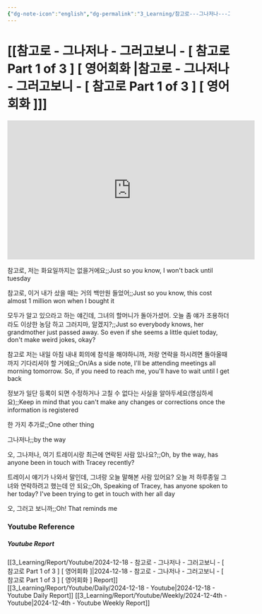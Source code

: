 ```yaml
---
{"dg-note-icon":"english","dg-permalink":"3_Learning/참고로---그나저나---그러고보니---[-참고로-Part-1-of-3-]-[-영어회화-]","created-date":"2024-12-18 11:30:10 pm","date":"2024-12-18","type":"youtube","tags":["youtube","english","flashcards"],"aliases":null,"youtuber":"빨모쌤","channelName":"라이브 아카데미","link":"https://www.youtube.com/watch?v=u7wjngqimKc","img":"https://img.youtube.com/vi/u7wjngqimKc/0.jpg","dg-publish":true,"permalink":"/3_Learning/참고로---그나저나---그러고보니---[-참고로-Part-1-of-3-]-[-영어회화-]/","dgPassFrontmatter":true,"noteIcon":"english"}
---
```


# [[참고로 - 그나저나 - 그러고보니 - [ 참고로 Part 1 of 3 ] [ 영어회화 \|참고로 - 그나저나 - 그러고보니 - [ 참고로 Part 1 of 3 ] [ 영어회화 ]]]


<div class="container-root"><span></span></div><div><div class="container-root"><iframe width="560" height="315" src="https://www.youtube.com/embed/u7wjngqimKc" title="YouTube video player" frameborder="0" allow="accelerometer; autoplay; clipboard-write; encrypted-media; gyroscope; picture-in-picture; web-share" allowfullscreen=""></iframe></div></div>

참고로, 저는 화요일까지는 없을거에요;;Just so you know, I won't back until tuesday
<!--SR:!2025-01-11,2,230-->
참고로, 이거 내가 샀을 때는 거의 백만원 들었어;;Just so you know, this cost almost 1 million won when I bought it
<!--SR:!2025-01-05,2,230-->
모두가 알고 있으라고 하는 얘긴데, 그녀의 할머니가 돌아가셨어. 오늘 좀 얘가 조용하더라도 이상한 농담 하고 그러지마, 알겠지?;;Just so everybody knows, her grandmother just passed away. So even if she seems a little quiet today, don't make weird jokes, okay?
<!--SR:!2025-01-14,8,250-->

참고로 저는 내일 아침 내내 회의에 참석을 해야하니까, 저랑 연락을 하시려면 돌아올때까지 기다리셔야 할 거에요;;On/As a side note, I'll be attending meetings all morning tomorrow. So, if you need to reach me, you'll have to wait until I get back
<!--SR:!2024-12-28,1,230-->

정보가 일단 등록이 되면 수정하거나 고칠 수 없다는 사실을 알아두세요(명심하세요);;Keep in mind that you can't make any changes or corrections once the information is registered
<!--SR:!2025-01-12,3,250-->

한 가지 추가로;;One other thing
<!--SR:!2025-01-09,3,250-->

그나저나;;by the way
<!--SR:!2025-01-20,15,290-->

오, 그나저나, 여기 트레이시랑 최근에 연락된 사람 있나요?;;Oh, by the way, has anyone been in touch with Tracey recently?
<!--SR:!2025-01-15,6,230-->

트레이시 얘기가 나와서 말인데, 그녀랑 오늘 말해본 사람 있어요? 오늘 저 하루종일 그녀와 연락하려고 했는데 안 되요;;Oh, Speaking of Tracey, has anyone spoken to her today? I've been trying to get in touch with her all day
<!--SR:!2025-01-10,5,230-->

오, 그러고 보니까;;Oh! That reminds me
<!--SR:!2025-01-05,3,265-->
### Youtube Reference
##### Youtube Report
[[3_Learning/Report/Youtube/2024-12-18 - 참고로 - 그나저나 - 그러고보니 - [ 참고로 Part 1 of 3 ] [ 영어회화 ]\|2024-12-18 - 참고로 - 그나저나 - 그러고보니 - [ 참고로 Part 1 of 3 ] [ 영어회화 ] Report]]
[[3_Learning/Report/Youtube/Daily/2024-12-18 - Youtube\|2024-12-18 - Youtube Daily Report]]
[[3_Learning/Report/Youtube/Weekly/2024-12-4th - Youtube\|2024-12-4th - Youtube Weekly Report]]

